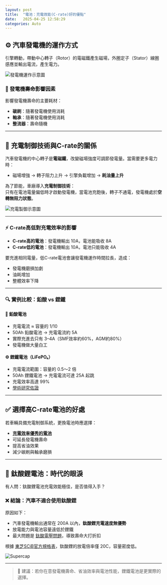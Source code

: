 ```yaml
---
layout: post
title:  "電池：充電效能(C-rate)好的優點"
date:   2025-04-25 12:58:29
categories: Auto
---
```



## ⚙️ 汽車發電機的運作方式

引擎轉動，帶動中心轉子（Rotor）的電磁鐵產生磁場，外圈定子（Stator）線圈感應並輸出電流，產生電力。

![發電機運作示意圖](https://attach.mobile01.com/attach/202304/mobile01-546fae5ccb350dbd357ba0095c787a83.png)

### 🧩 發電機壽命影響因素

影響發電機壽命的主要耗材：

- **碳刷**：隨著發電機使用消耗  
- **軸承**：隨著發電機使用消耗  
- **整流器**：壽命隨機

---

## 🔋 充電制御技術與C-rate的關係

汽車發電機的中心轉子是**電磁鐵**，改變磁場強度可調節發電量。當需要更多電力時：

- 磁場增強 → 轉子阻力上升 → 引擎負載增加 → **耗油量上升**

為了節能，車廠導入**充電制御技術**：  
只有在電池電量偏低時才啟動發電機，當電池充飽後，轉子不通電，發電機處於**空轉無阻力狀態**。

![充電製御示意圖](https://attach.mobile01.com/attach/202409/mobile01-1087ab058e273b6e781f0321aa85fe10.png)

---

### ⚡ C-rate高低對充電效率的影響

- **C-rate高的電池**：發電機輸出 10A，電池能吸收 8A  
- **C-rate低的電池**：發電機輸出 10A，電池只能吸收 4A

要充進相同電量，低C-rate電池會讓發電機運作時間拉長，造成：

- 發電機磨損加劇  
- 油耗增加  
- 整體效率下降

---

### 🔍 實例比較：鉛酸 vs 鋰鐵

#### 🧪 鉛酸電池

- 充電電流 ≈ 容量的 1/10  
- 50Ah 鉛酸電池 → 充電電流約 5A  
- 實際充進去只有 3–4A（SMF效率約60%，AGM約80%）  
- 發電機做大量白工

#### ⚙️ 鋰鐵電池（LiFePO₄）

- 充電電流範圍：容量的 0.5～2 倍  
- 50Ah 鋰鐵電池 → 充電電流可達 25A 起跳  
- 充電效率高達 99%  
- [學術研究佐證](https://attach.mobile01.com/attach/202111/mobile01-d8c9d0d9da6aecd839d3e3fbe4be1398.png)

---

## ✅ 選擇高C-rate電池的好處

若車輛具備充電制御系統，更換電池時應選擇：

- [**充電效率優秀的電池**](https://1stbenz.github.io/2025/greenrun.html)  
- 可延長發電機壽命  
- 提高省油效果  
- 減少碳刷與軸承磨損

---

## 🧨 鈦酸鋰電池：時代的眼淚

有人問：鈦酸鋰電池充電效能極佳，是否值得入手？

### ❌ 結論：汽車不適合使用鈦酸鋰

原因如下：

- 汽車發電機輸出通常在 200A 以內，**鈦酸鋰充電速度無優勢**
- 放電能力與電池容量遠低於鋰鐵
- 最大問題是 [鈦酸電壓問題](https://1stbenz.github.io/2025/lto-analysis.html)，導致壽命大打折扣

根據 [東芝SCiB官方規格表](https://www.global.toshiba/ww/products-solutions/battery/scib/product-next/product/cell/high-energy.html)，鈦酸鋰的放電倍率僅 20C，容量密度低。

![Supercap](https://attach.mobile01.com/attach/202508/mobile01-73a3f73994754009670d4e7b1e13c046.png)

---

> 📌 建議：若你在意發電機壽命、省油效率與電池性能，鋰鐵電池是更實際的選擇。
